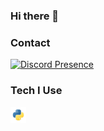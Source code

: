 ### Hi there 👋

### Contact

[![Discord Presence](https://lanyard.cnrad.dev/api/871682074006945792)](https://discord.com/users/871682074006945792)

### Tech I Use
<img src ="https://raw.githubusercontent.com/github/explore/80688e429a7d4ef2fca1e82350fe8e3517d3494d/topics/python/python.png" widht = "25" height="25">  
